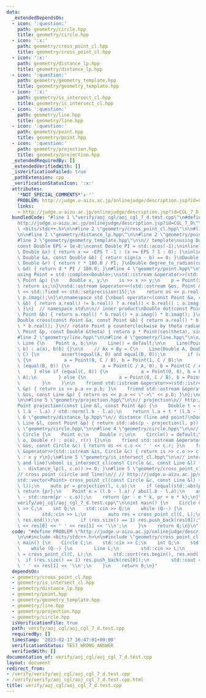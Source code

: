 ```yaml
---
data:
  _extendedDependsOn:
  - icon: ':question:'
    path: geometry/circle.hpp
    title: geometry/circle.hpp
  - icon: ':x:'
    path: geometry/cross_point_cl.hpp
    title: geometry/cross_point_cl.hpp
  - icon: ':x:'
    path: geometry/distance_lp.hpp
    title: geometry/distance_lp.hpp
  - icon: ':question:'
    path: geometry/geometry_template.hpp
    title: geometry/geometry_template.hpp
  - icon: ':x:'
    path: geometry/is_intersect_cl.hpp
    title: geometry/is_intersect_cl.hpp
  - icon: ':question:'
    path: geometry/line.hpp
    title: geometry/line.hpp
  - icon: ':question:'
    path: geometry/point.hpp
    title: geometry/point.hpp
  - icon: ':question:'
    path: geometry/projection.hpp
    title: geometry/projection.hpp
  _extendedRequiredBy: []
  _extendedVerifiedWith: []
  _isVerificationFailed: true
  _pathExtension: cpp
  _verificationStatusIcon: ':x:'
  attributes:
    '*NOT_SPECIAL_COMMENTS*': ''
    PROBLEM: http://judge.u-aizu.ac.jp/onlinejudge/description.jsp?id=CGL_7_D
    links:
    - http://judge.u-aizu.ac.jp/onlinejudge/description.jsp?id=CGL_7_D
  bundledCode: "#line 1 \"verify/aoj_cgl/aoj_cgl_7_d.test.cpp\"\n#define PROBLEM \"\
    http://judge.u-aizu.ac.jp/onlinejudge/description.jsp?id=CGL_7_D\"\n\n#include\
    \ <bits/stdc++.h>\n\n#line 2 \"geometry/cross_point_cl.hpp\"\n\n#line 2 \"geometry/is_intersect_cl.hpp\"\
    \n\n#line 2 \"geometry/distance_lp.hpp\"\n\n#line 2 \"geometry/point.hpp\"\n\n\
    #line 2 \"geometry/geometry_template.hpp\"\n\n// template\nusing Double = double;\n\
    const Double EPS = 1e-8;\nconst Double PI = std::acos(-1);\ninline int sign(const\
    \ Double &x) { return x <= -EPS ? -1 : (x >= EPS ? 1 : 0); }\ninline bool equal(const\
    \ Double &a, const Double &b) { return sign(a - b) == 0; }\nDouble radian_to_degree(const\
    \ Double &r) { return r * 180.0 / PI; }\nDouble degree_to_radian(const Double\
    \ &d) { return d * PI / 180.0; }\n#line 4 \"geometry/point.hpp\"\n\n// point\n\
    using Point = std::complex<Double>;\nstd::istream &operator>>(std::istream &is,\
    \ Point &p) {\n    Double x, y;\n    is >> x >> y;\n    p = Point(x, y);\n   \
    \ return is;\n}\nstd::ostream &operator<<(std::ostream &os, Point &p) {\n    os\
    \ << std::fixed << std::setprecision(15);\n    return os << p.real() << ' ' <<\
    \ p.imag();\n}\n\nnamespace std {\nbool operator<(const Point &a, const Point\
    \ &b) { return a.real() != b.real() ? a.real() < b.real() : a.imag() < b.imag();\
    \ }\n}  // namespace std\n\n// inner product\nDouble dot(const Point &a, const\
    \ Point &b) { return a.real() * b.real() + a.imag() * b.imag(); }\n// outer product\n\
    Double cross(const Point &a, const Point &b) { return a.real() * b.imag() - a.imag()\
    \ * b.real(); }\n// rotate Point p counterclockwise by theta radian\nPoint rotate(const\
    \ Point &p, const Double &theta) { return p * Point(cos(theta), sin(theta)); }\n\
    #line 2 \"geometry/line.hpp\"\n\n#line 4 \"geometry/line.hpp\"\n\n// line\nstruct\
    \ Line {\n    Point a, b;\n\n    Line() = default;\n\n    Line(Point a, Point\
    \ b) : a(a), b(b) {}\n\n    // Ax + By = C\n    Line(Double A, Double B, Double\
    \ C) {\n        assert(equal(A, 0) and equal(B, 0));\n        if (equal(A, 0))\
    \ {\n            a = Point(0, C / B), b = Point(1, C / B);\n        } else if\
    \ (equal(B, 0)) {\n            a = Point(C / A, 0), b = Point(C / A, 1);\n   \
    \     } else if (equal(C, 0)) {\n            a = Point(0, 0), b = Point(1, B /\
    \ A);\n        } else {\n            a = Point(0, C / B), b = Point(C / A, 0);\n\
    \        }\n    }\n\n    friend std::istream &operator>>(std::istream &is, Line\
    \ &p) { return is >> p.a >> p.b; }\n    friend std::ostream &operator<<(std::ostream\
    \ &os, const Line &p) { return os << p.a << \"->\" << p.b; }\n};\n#line 2 \"geometry/projection.hpp\"\
    \n\n#line 5 \"geometry/projection.hpp\"\n\n// projection\n// http://judge.u-aizu.ac.jp/onlinejudge/description.jsp?id=CGL_1_A\n\
    Point projection(const Line &l, const Point &p) {\n    Double t = dot(p - l.a,\
    \ l.b - l.a) / std::norm(l.b - l.a);\n    return l.a + t * (l.b - l.a);\n}\n#line\
    \ 6 \"geometry/distance_lp.hpp\"\n// distance (line and point)\nDouble distance_lp(const\
    \ Line &l, const Point &p) { return std::abs(p - projection(l, p)); }\n#line 2\
    \ \"geometry/circle.hpp\"\n\n#line 4 \"geometry/circle.hpp\"\n\n// circle\nstruct\
    \ Circle {\n    Point o;\n    Double r;\n\n    Circle() = default;\n\n    Circle(Point\
    \ o, Double r) : o(o), r(r) {}\n\n    friend std::ostream &operator<<(std::ostream\
    \ &os, const Circle &c) { return os << c.o << ' ' << c.r; }\n    friend std::istream\
    \ &operator>>(std::istream &is, Circle &c) { return is >> c.o >> c.r; }  // format\
    \ : x y r\n};\n#line 5 \"geometry/is_intersect_cl.hpp\"\n\n// intersection (circle\
    \ and line)\nbool is_intersect_cl(const Circle &c, const Line &l) { return sign(c.r\
    \ - distance_lp(l, c.o)) >= 0; }\n#line 5 \"geometry/cross_point_cl.hpp\"\n\n\
    // cross point (circle and line)\n// // http://judge.u-aizu.ac.jp/onlinejudge/description.jsp?id=CGL_7_D\n\
    std::vector<Point> cross_point_cl(const Circle &c, const Line &l) {\n    assert(is_intersect_cl(c,\
    \ l));\n    auto pr = projection(l, c.o);\n    if (equal(std::abs(pr - c.o), c.r))\
    \ return {pr};\n    Point e = (l.b - l.a) / abs(l.b - l.a);\n    auto k = sqrt(std::norm(c.r)\
    \ - std::norm(pr - c.o));\n    return {pr - e * k, pr + e * k};\n}\n#line 6 \"\
    verify/aoj_cgl/aoj_cgl_7_d.test.cpp\"\n\nint main() {\n    Circle C;\n    std::cin\
    \ >> C;\n    int Q;\n    std::cin >> Q;\n    while (Q--) {\n        Line L;\n\
    \        std::cin >> L;\n        auto res = cross_point_cl(C, L);\n        std::sort(res.begin(),\
    \ res.end());\n        if (res.size() == 1) res.push_back(res[0]);\n        std::cout\
    \ << res[0] << ' ' << res[1] << '\\n';\n    }\n    return 0;\n}\n"
  code: "#define PROBLEM \"http://judge.u-aizu.ac.jp/onlinejudge/description.jsp?id=CGL_7_D\"\
    \n\n#include <bits/stdc++.h>\n\n#include \"geometry/cross_point_cl.hpp\"\n\nint\
    \ main() {\n    Circle C;\n    std::cin >> C;\n    int Q;\n    std::cin >> Q;\n\
    \    while (Q--) {\n        Line L;\n        std::cin >> L;\n        auto res\
    \ = cross_point_cl(C, L);\n        std::sort(res.begin(), res.end());\n      \
    \  if (res.size() == 1) res.push_back(res[0]);\n        std::cout << res[0] <<\
    \ ' ' << res[1] << '\\n';\n    }\n    return 0;\n}"
  dependsOn:
  - geometry/cross_point_cl.hpp
  - geometry/is_intersect_cl.hpp
  - geometry/distance_lp.hpp
  - geometry/point.hpp
  - geometry/geometry_template.hpp
  - geometry/line.hpp
  - geometry/projection.hpp
  - geometry/circle.hpp
  isVerificationFile: true
  path: verify/aoj_cgl/aoj_cgl_7_d.test.cpp
  requiredBy: []
  timestamp: '2023-02-17 16:47:01+09:00'
  verificationStatus: TEST_WRONG_ANSWER
  verifiedWith: []
documentation_of: verify/aoj_cgl/aoj_cgl_7_d.test.cpp
layout: document
redirect_from:
- /verify/verify/aoj_cgl/aoj_cgl_7_d.test.cpp
- /verify/verify/aoj_cgl/aoj_cgl_7_d.test.cpp.html
title: verify/aoj_cgl/aoj_cgl_7_d.test.cpp
---
```

